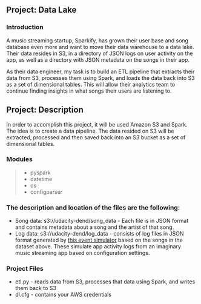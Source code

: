## Project: Data Lake
### Introduction

A music streaming startup, Sparkify, 
has grown their user base and song database even more and want to move their data warehouse to a data lake. Their data 
resides in S3, in a directory of JSON logs on user activity on the app, as well as a directory with JSON metadata on the 
songs in their app.

As their data engineer, my task is to build an ETL pipeline that extracts their data from S3, processes them 
using Spark, and loads the data back into S3 as a set of dimensional tables. 
This will allow their analytics team to continue finding insights in what songs their users are listening to.


## Project: Description
In order to accomplish this project, it will be used Amazon S3 and Spark. The idea is to create a data pipeline.
The data resided on S3 will be extracted, processed and then saved back into an S3 bucket as a set of dimensional tables.

### Modules
> * pyspark
> * datetime
> * os
> * configparser

### The description and location of the files are the following:
* Song data: s3://udacity-dend/song_data - Each file is in JSON format and contains metadata about a song and the artist 
of that song.
* Log data: s3://udacity-dend/log_data - consists of log files in JSON format generated by [this event simulator](https://github.com/Interana/eventsim) based on 
the songs in the dataset above. These simulate app activity logs from an imaginary music streaming app based on 
configuration settings.

### Project Files
* etl.py - reads data from S3, processes that data using Spark, and writes them back to S3
* dl.cfg - contains your AWS credentials
